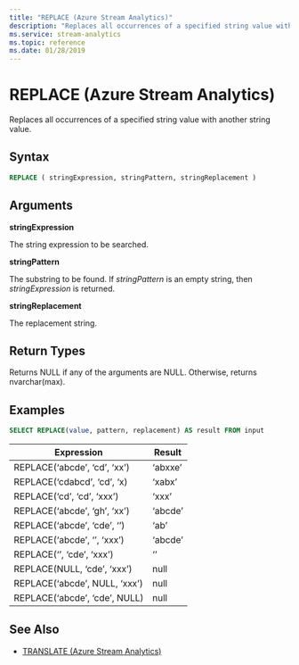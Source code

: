 ```yaml
---
title: "REPLACE (Azure Stream Analytics)"
description: "Replaces all occurrences of a specified string value with another string value."
ms.service: stream-analytics
ms.topic: reference
ms.date: 01/28/2019
---
```

# REPLACE (Azure Stream Analytics)
  Replaces all occurrences of a specified string value with another string value.

## Syntax

```SQL
REPLACE ( stringExpression, stringPattern, stringReplacement )
```

## Arguments

**stringExpression**

The string expression to be searched.

**stringPattern**

The substring to be found. If *stringPattern* is an empty string, then *stringExpression* is returned.

**stringReplacement**

The replacement string.

## Return Types

Returns NULL if any of the arguments are NULL. Otherwise, returns nvarchar(max).

## Examples

```SQL
SELECT REPLACE(value, pattern, replacement) AS result FROM input
```

|Expression|Result|
|----------|------|
|REPLACE(‘abcde’, ‘cd’, ‘xx’)|‘abxxe’|
|REPLACE(‘cdabcd’, ‘cd’, ‘x)|‘xabx’|
|REPLACE(‘cd’, ‘cd’, ‘xxx’)|‘xxx’|
|REPLACE(‘abcde’, ‘gh’, ‘xx’)|‘abcde’|
|REPLACE(‘abcde’, ‘cde’, ‘’)|‘ab’|
|REPLACE(‘abcde’, ‘’, ‘xxx’)|‘abcde’|
|REPLACE(‘’, ‘cde’, ‘xxx’)|‘’|
|REPLACE(NULL, ‘cde’, ‘xxx’)|null|
|REPLACE(‘abcde’, NULL, ‘xxx’)|null|
|REPLACE(‘abcde’, ‘cde’, NULL)|null|

## See Also

- [TRANSLATE (Azure Stream Analytics)](translate-azure-stream-analytics.md)
